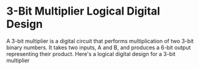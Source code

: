 # 3-Bit Multiplier Logical Digital Design
A 3-bit multiplier is a digital circuit that performs multiplication of two 3-bit binary numbers. It takes two inputs, A and B, and produces a 6-bit output representing their product. Here's a logical digital design for a 3-bit multiplier
